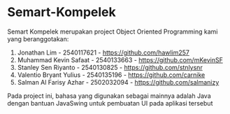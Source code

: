# Semart-Kompelek
Semart Kompelek merupakan project Object Oriented Programming kami yang beranggotakan:

1) Jonathan Lim - 2540117621 - https://github.com/hawlim257
2) Muhammad Kevin Safaat - 2540133663 - https://github.com/mKevinSF
3) Stanley Sen Riyanto - 2540130825 - https://github.com/stnlysnr
4) Valentio Bryant Yulius - 2540135196 - https://github.com/carnike
5) Salman Al Farisy Azhar - 2502032094 - https://github.com/salmanizy

Pada project ini, bahasa yang digunakan sebagai mainnya adalah Java dengan bantuan JavaSwing untuk pembuatan UI pada aplikasi tersebut
